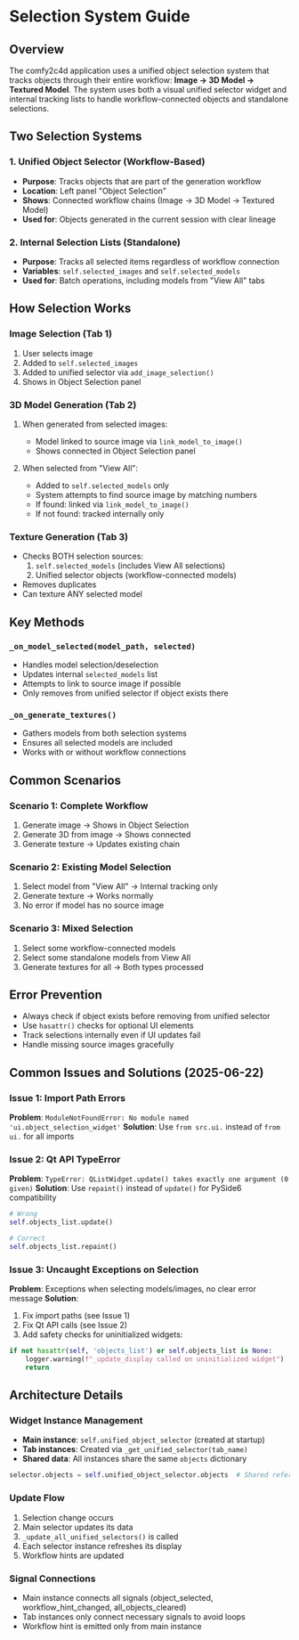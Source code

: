 # Selection System Guide

## Overview
The comfy2c4d application uses a unified object selection system that tracks objects through their entire workflow: **Image → 3D Model → Textured Model**. The system uses both a visual unified selector widget and internal tracking lists to handle workflow-connected objects and standalone selections.

## Two Selection Systems

### 1. Unified Object Selector (Workflow-Based)
- **Purpose**: Tracks objects that are part of the generation workflow
- **Location**: Left panel "Object Selection" 
- **Shows**: Connected workflow chains (Image → 3D Model → Textured Model)
- **Used for**: Objects generated in the current session with clear lineage

### 2. Internal Selection Lists (Standalone)
- **Purpose**: Tracks all selected items regardless of workflow connection
- **Variables**: `self.selected_images` and `self.selected_models`
- **Used for**: Batch operations, including models from "View All" tabs

## How Selection Works

### Image Selection (Tab 1)
1. User selects image
2. Added to `self.selected_images`
3. Added to unified selector via `add_image_selection()`
4. Shows in Object Selection panel

### 3D Model Generation (Tab 2)
1. When generated from selected images:
   - Model linked to source image via `link_model_to_image()`
   - Shows connected in Object Selection panel
   
2. When selected from "View All":
   - Added to `self.selected_models` only
   - System attempts to find source image by matching numbers
   - If found: linked via `link_model_to_image()`
   - If not found: tracked internally only

### Texture Generation (Tab 3)
- Checks BOTH selection sources:
  1. `self.selected_models` (includes View All selections)
  2. Unified selector objects (workflow-connected models)
- Removes duplicates
- Can texture ANY selected model

## Key Methods

### `_on_model_selected(model_path, selected)`
- Handles model selection/deselection
- Updates internal `selected_models` list
- Attempts to link to source image if possible
- Only removes from unified selector if object exists there

### `_on_generate_textures()`
- Gathers models from both selection systems
- Ensures all selected models are included
- Works with or without workflow connections

## Common Scenarios

### Scenario 1: Complete Workflow
1. Generate image → Shows in Object Selection
2. Generate 3D from image → Shows connected
3. Generate texture → Updates existing chain

### Scenario 2: Existing Model Selection
1. Select model from "View All" → Internal tracking only
2. Generate texture → Works normally
3. No error if model has no source image

### Scenario 3: Mixed Selection
1. Select some workflow-connected models
2. Select some standalone models from View All
3. Generate textures for all → Both types processed

## Error Prevention
- Always check if object exists before removing from unified selector
- Use `hasattr()` checks for optional UI elements
- Track selections internally even if UI updates fail
- Handle missing source images gracefully

## Common Issues and Solutions (2025-06-22)

### Issue 1: Import Path Errors
**Problem**: `ModuleNotFoundError: No module named 'ui.object_selection_widget'`
**Solution**: Use `from src.ui.` instead of `from ui.` for all imports

### Issue 2: Qt API TypeError
**Problem**: `TypeError: QListWidget.update() takes exactly one argument (0 given)`
**Solution**: Use `repaint()` instead of `update()` for PySide6 compatibility
```python
# Wrong
self.objects_list.update()

# Correct
self.objects_list.repaint()
```

### Issue 3: Uncaught Exceptions on Selection
**Problem**: Exceptions when selecting models/images, no clear error message
**Solution**: 
1. Fix import paths (see Issue 1)
2. Fix Qt API calls (see Issue 2)
3. Add safety checks for uninitialized widgets:
```python
if not hasattr(self, 'objects_list') or self.objects_list is None:
    logger.warning(f"_update_display called on uninitialized widget")
    return
```

## Architecture Details

### Widget Instance Management
- **Main instance**: `self.unified_object_selector` (created at startup)
- **Tab instances**: Created via `_get_unified_selector(tab_name)`
- **Shared data**: All instances share the same `objects` dictionary
```python
selector.objects = self.unified_object_selector.objects  # Shared reference
```

### Update Flow
1. Selection change occurs
2. Main selector updates its data
3. `_update_all_unified_selectors()` is called
4. Each selector instance refreshes its display
5. Workflow hints are updated

### Signal Connections
- Main instance connects all signals (object_selected, workflow_hint_changed, all_objects_cleared)
- Tab instances only connect necessary signals to avoid loops
- Workflow hint is emitted only from main instance